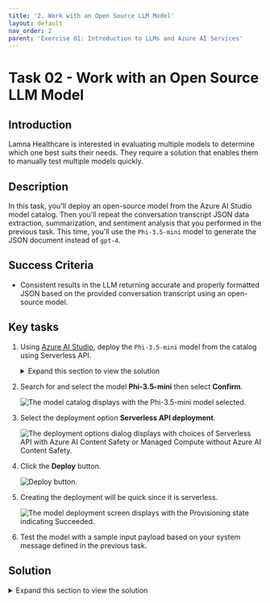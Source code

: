 ```yaml
---
title: '2. Work with an Open Source LLM Model'
layout: default
nav_order: 2
parent: 'Exercise 01: Introduction to LLMs and Azure AI Services'
---
```


# Task 02 - Work with an Open Source LLM Model

## Introduction

Lamna Healthcare is interested in evaluating multiple models to determine which one best suits their needs. They require a solution that enables them to manually test multiple models quickly.

## Description

In this task, you'll deploy an open-source model from the Azure AI Studio model catalog. Then you'll repeat the conversation transcript JSON data extraction, summarization, and sentiment analysis that you performed in the previous task. This time, you'll use the `Phi-3.5-mini` model to generate the JSON document instead of `gpt-4`.

## Success Criteria

- Consistent results in the LLM returning accurate and properly formatted JSON based on the provided conversation transcript using an open-source model.

## Key tasks
1. Using [Azure AI Studio](https://ai.azure.com), deploy the `Phi-3.5-mini` model from the catalog using Serverless API.

    <details markdown="block">
    <summary>Expand this section to view the solution</summary>

    1. Work with an Open Source LLM Model

         In this step, you'll deploy an open-source Phi-3.5-mini model.

        1. In [Azure AI Studio](https://ai.azure.com), ensure you are in the project you created in the previous task, and select **Deployments** from the left-hand menu.

        1. Select **+ Create deployment**.
   
        ![The model deployments list displays. The + Create deployment button is visible.](images/deploy_model.png)

3. Search for and select the model **Phi-3.5-mini** then select **Confirm**.
   
   ![The model catalog displays with the Phi-3.5-mini model selected.](../../media/deploy_model_phi3.png)

4. Select the deployment option **Serverless API deployment**.
   
   ![The deployment options dialog displays with choices of Serverless API with Azure AI Content Safety or Managed Compute without Azure AI Content Safety.](images/deploy_model_serverless.png)

8. Click the **Deploy** button.

    ![Deploy button.](images/deploy_model_serverless_name.png)
   
9. Creating the deployment will be quick since it is serverless.

   ![The model deployment screen displays with the Provisioning state indicating Succeeded.](images/deploy_model_created.png)
1. Test the model with a sample input payload based on your system message defined in the previous task.

## Solution

<details markdown="block">
<summary>Expand this section to view the solution</summary>

##### 1) Work with an Open Source LLM Model



10. Copy the following prompt and paste it into the system message field of the playground:

    ```text
    You're an AI assistant that helps Lamna Healthcare Customer Service to extract valuable information from their conversations by creating JSON files for each conversation transcription you receive. You always try to extract and format as a JSON:
    1. Customer Name [name]
    2. Customer Contact Phone [phone]
    3. Main Topic of the Conversation [topic]
    4. Customer Sentiment (Neutral, Positive, Negative)[sentiment]
    5. How the Agent Handled the Conversation [agent_behavior]
    6. What was the FINAL Outcome of the Conversation [outcome]
    7. A really brief Summary of the Conversation [summary]

    Only extract information that you're sure. If you're unsure, write "Unknown/Not Found" in the JSON file.
    ```

11. After copying, select **Apply changes**.

    ![A portion of the Chat playground screen displays with the System message populated. The Apply changes button is visible above the System message text box.](images/phi35_system_message.png)

12. Copy following text and paste it into the chat session and press the send button:

```text
Agent: Hello, welcome to Lamna Healthcare customer service. My name is Juan, how can I assist you?
Client: Hello, Juan. I'm calling because I'm having issues with my medical bill I just received few days ago. It's incorrect and it does not match the numbers I was presented before my medical procedure.
Agent: I'm very sorry for the inconvenience, sir. Could you please tell me your phone number and your full name?
Client: Yes, sure. My number is 011-4567-8910 and my name is Martín Pérez.
Agent: Thank you, Mr. Pérez. I'm going to check your plan, you deduction limits and current year transactions towards your deductions. One moment, please.
Client: Okay, thank you.
Agent: Mr. Pérez, I've reviewed your plan and I see that you have the Silver basic plan of $3,000 deductable. Is that correct?
Client: Yes, that's correct.
Agent: Well, I would like to inform you that you have not met your deductible yet and $2,800 of the procedure will be still be your responsability and that will meet your deductible for the year.
Client: What? How is that possible? I paid over $2,000 already towards my deductable this year, I should only be $1,000 away from reaching my deductible not $2,800. 
Agent: I understand, Mr. Pérez. But keep in mind that not all fees your pay to doctors and labs and medications count towards your deductible. 
Client: Well, but they didn't explain that to me when I contracted the plan. They told me that everything I pay from my pocket towards doctors, specialists, labs and medications will count towards my deductable. I feel cheated.
Agent: I apologize, Mr. Pérez. It was not our intention to deceive you. If you think the deductable is too high, I recommed changing the plan to Gold at the next renewal window and that will bring the deductable to $1,000 for the new year.
Client: And how much would that cost me?
Agent: The plan rates will come out in November, you can call us back then or check the new rates online at that time.
Client: Mmm, I don't know. Isn't there another option? Can't you reduce the amount I have to pay for this bill as I was not explained how the deductible work correctly?
Agent: I'm sorry, Mr. Pérez. I don't have the power to change the bill or your deductible under the current Silver plan.
Client: Well, let me think about it. Can I call later to confirm?
Agent: Of course, Mr. Pérez. You can call whenever you want. The number is the same one you dialed now. Is there anything else I can help you with?
Client: No, that's all. Thank you for your attention.
Agent: Thank you, Mr. Pérez. Have a good day. Goodbye.
```

![A portion of the Chat Playground screen displays with the above text copied into the user message textbox. The send button is visible below the user message textbox.](images/phi35_chat_message.png)

12. Observe the response generated by the Phi-3.5-mini model. You should see a result generated by the model in the command window.

    ![A portion of the Chat Playground screen displays the LLM response in JSON format.](images/phi35_response.png)

</details>
